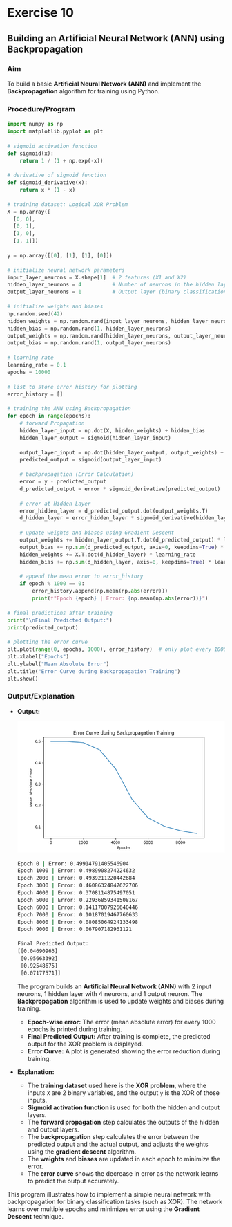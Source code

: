 # Exercise 10

## Building an Artificial Neural Network (ANN) using Backpropagation

### Aim

To build a basic **Artificial Neural Network (ANN)** and implement the **Backpropagation** algorithm for training using Python.

### Procedure/Program

```python
import numpy as np
import matplotlib.pyplot as plt

# sigmoid activation function
def sigmoid(x):
    return 1 / (1 + np.exp(-x))

# derivative of sigmoid function
def sigmoid_derivative(x):
    return x * (1 - x)

# training dataset: Logical XOR Problem
X = np.array([
  [0, 0],
  [0, 1],
  [1, 0],
  [1, 1]])

y = np.array([[0], [1], [1], [0]])

# initialize neural network parameters
input_layer_neurons = X.shape[1]  # 2 features (X1 and X2)
hidden_layer_neurons = 4          # Number of neurons in the hidden layer
output_layer_neurons = 1          # Output layer (binary classification)

# initialize weights and biases
np.random.seed(42)
hidden_weights = np.random.rand(input_layer_neurons, hidden_layer_neurons)
hidden_bias = np.random.rand(1, hidden_layer_neurons)
output_weights = np.random.rand(hidden_layer_neurons, output_layer_neurons)
output_bias = np.random.rand(1, output_layer_neurons)

# learning rate
learning_rate = 0.1
epochs = 10000

# list to store error history for plotting
error_history = []

# training the ANN using Backpropagation
for epoch in range(epochs):
    # forward Propagation
    hidden_layer_input = np.dot(X, hidden_weights) + hidden_bias
    hidden_layer_output = sigmoid(hidden_layer_input)

    output_layer_input = np.dot(hidden_layer_output, output_weights) + output_bias
    predicted_output = sigmoid(output_layer_input)

    # backpropagation (Error Calculation)
    error = y - predicted_output
    d_predicted_output = error * sigmoid_derivative(predicted_output)

    # error at Hidden Layer
    error_hidden_layer = d_predicted_output.dot(output_weights.T)
    d_hidden_layer = error_hidden_layer * sigmoid_derivative(hidden_layer_output)

    # update weights and biases using Gradient Descent
    output_weights += hidden_layer_output.T.dot(d_predicted_output) * learning_rate
    output_bias += np.sum(d_predicted_output, axis=0, keepdims=True) * learning_rate
    hidden_weights += X.T.dot(d_hidden_layer) * learning_rate
    hidden_bias += np.sum(d_hidden_layer, axis=0, keepdims=True) * learning_rate

    # append the mean error to error_history
    if epoch % 1000 == 0:
        error_history.append(np.mean(np.abs(error)))
        print(f"Epoch {epoch} | Error: {np.mean(np.abs(error))}")

# final predictions after training
print("\nFinal Predicted Output:")
print(predicted_output)

# plotting the error curve
plt.plot(range(0, epochs, 1000), error_history)  # only plot every 1000th epoch
plt.xlabel("Epochs")
plt.ylabel("Mean Absolute Error")
plt.title("Error Curve during Backpropagation Training")
plt.show()
```

### Output/Explanation

- **Output:**

  ![Artificial Neural Network (ANN)](image.png)

  ```bash
  Epoch 0 | Error: 0.49914791405546904
  Epoch 1000 | Error: 0.4989908274224632
  Epoch 2000 | Error: 0.4939211220442684
  Epoch 3000 | Error: 0.46086324847622706
  Epoch 4000 | Error: 0.3708114875497051
  Epoch 5000 | Error: 0.22936859341508167
  Epoch 6000 | Error: 0.14117007926640446
  Epoch 7000 | Error: 0.10187019467760633
  Epoch 8000 | Error: 0.08085064924133498
  Epoch 9000 | Error: 0.067907182961121

  Final Predicted Output:
  [[0.04690963]
   [0.95663392]
   [0.92548675]
   [0.07177571]]
  ```

  The program builds an **Artificial Neural Network (ANN)** with 2 input neurons, 1 hidden layer with 4 neurons, and 1 output neuron. The **Backpropagation** algorithm is used to update weights and biases during training.

  - **Epoch-wise error:** The error (mean absolute error) for every 1000 epochs is printed during training.
  - **Final Predicted Output:** After training is complete, the predicted output for the XOR problem is displayed.
  - **Error Curve:** A plot is generated showing the error reduction during training.

- **Explanation:**
  - The **training dataset** used here is the **XOR problem**, where the inputs `X` are 2 binary variables, and the output `y` is the XOR of those inputs.
  - **Sigmoid activation function** is used for both the hidden and output layers.
  - The **forward propagation** step calculates the outputs of the hidden and output layers.
  - The **backpropagation** step calculates the error between the predicted output and the actual output, and adjusts the weights using the **gradient descent** algorithm.
  - The **weights** and **biases** are updated in each epoch to minimize the error.
  - The **error curve** shows the decrease in error as the network learns to predict the output accurately.

This program illustrates how to implement a simple neural network with backpropagation for binary classification tasks (such as XOR). The network learns over multiple epochs and minimizes error using the **Gradient Descent** technique.
